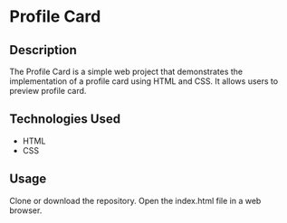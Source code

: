 # Profile Card
## Description
The Profile Card is a simple web project that demonstrates the implementation of a profile card  using HTML and CSS. It allows users to preview profile card.


## Technologies Used
- HTML
- CSS
## Usage
Clone or download the repository.
Open the index.html file in a web browser.
